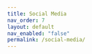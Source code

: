 ```yaml
---
title: Social Media
nav_order: 7
layout: default
nav_enabled: "false"
permalink: /social-media/
---
```

